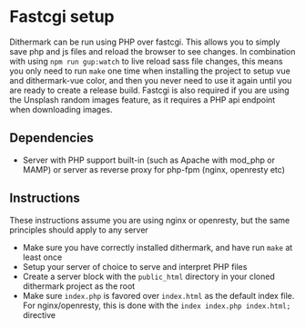 # Fastcgi setup

Dithermark can be run using PHP over fastcgi.  This allows you to simply save php and js files and reload the browser to see changes. In combination with using `npm run gup:watch` to live reload sass file changes, this means you only need to run `make` one time when installing the project to setup vue and dithermark-vue color, and then you never need to use it again until you are ready to create a release build. Fastcgi is also required if you are using the Unsplash random images feature, as it requires a PHP api endpoint when downloading images.

## Dependencies

* Server with PHP support built-in (such as Apache with mod_php or MAMP) or server as reverse proxy for php-fpm (nginx, openresty etc)

## Instructions

These instructions assume you are using nginx or openresty, but the same principles should apply to any server

* Make sure you have correctly installed dithermark, and have run `make` at least once
* Setup your server of choice to serve and interpret PHP files
* Create a server block with the `public_html` directory in your cloned dithermark project as the root
* Make sure `index.php` is favored over `index.html` as the default index file. For nginx/openresty, this is done with the `index index.php index.html;` directive